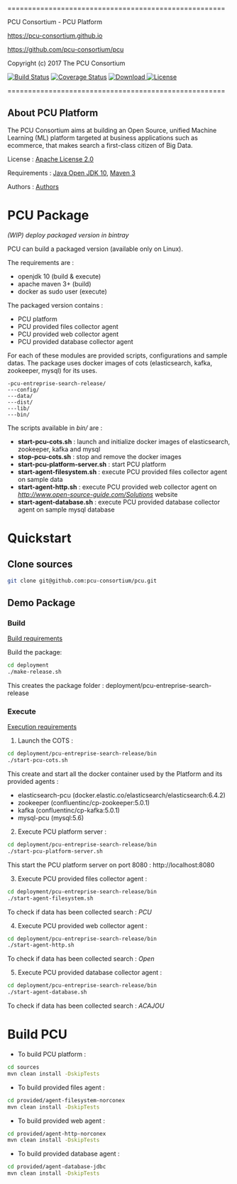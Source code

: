 =====================================================

PCU Consortium - PCU Platform

https://pcu-consortium.github.io

https://github.com/pcu-consortium/pcu

Copyright (c) 2017 The PCU Consortium

[![Build Status](https://travis-ci.org/pcu-consortium/pcu.svg?branch=master)](https://travis-ci.org/pcu-consortium/pcu) [![Coverage Status](https://coveralls.io/repos/github/pcu-consortium/pcu/badge.svg?branch=master)](https://coveralls.io/github/pcu-consortium/pcu?branch=master) [![Download](https://api.bintray.com/packages/pcu-consortium/pcu/pcu-entreprise-search/images/download.svg?version=beta_20171206) ](https://bintray.com/pcu-consortium/pcu/pcu-entreprise-search/beta_20171206/view/files) [![License](https://img.shields.io/badge/License-Apache%202.0-red.svg)](https://opensource.org/licenses/Apache-2.0)

=====================================================


About PCU Platform
----------

The PCU Consortium aims at building an Open Source, unified Machine Learning (ML) platform targeted at business applications such as ecommerce,
that makes search a first-class citizen of Big Data.

License : [Apache License 2.0](LICENCE)

Requirements : [Java Open JDK 10](https://openjdk.java.net/projects/jdk/10/), [Maven 3](http://maven.apache.org/download.cgi)

Authors : [Authors](AUTHORS.md)


# PCU Package

*(WIP) deploy packaged version in bintray*

PCU can build a packaged version (available only on Linux).

The requirements are :
* openjdk 10 (build & execute)
* apache maven 3+ (build)
* docker as sudo user (execute)

The packaged version contains :
* PCU platform
* PCU provided files collector agent 
* PCU provided web collector agent
* PCU provided database collector agent

For each of these modules are provided scripts, configurations and sample datas.
The package uses docker images of cots (elasticsearch, kafka, zookeeper, mysql) for its uses.

````
-pcu-entreprise-search-release/
---config/
---data/
---dist/
---lib/
---bin/
````
The scripts available in *bin/* are :
* **start-pcu-cots.sh** : launch and initialize docker images of elasticsearch, zookeeper,  kafka and mysql
* **stop-pcu-cots.sh** : stop and remove the docker images
* **start-pcu-platform-server.sh** : start PCU platform
* **start-agent-filesystem.sh** : execute PCU provided files collector agent on sample data
* **start-agent-http.sh** : execute PCU provided web collector agent on *http://www.open-source-guide.com/Solutions* website
* **start-agent-database.sh** : execute PCU provided database collector agent on sample mysql database

# Quickstart

## Clone sources

````bash
git clone git@github.com:pcu-consortium/pcu.git
````

## Demo Package

### Build

[Build requirements](#PCU-Package)

Build the package:
````bash
cd deployment
./make-release.sh
````
This creates the package folder  : deployment/pcu-entreprise-search-release

### Execute

[Execution requirements](#PCU-Package)

1. Launch the COTS :
````bash
cd deployment/pcu-entreprise-search-release/bin
./start-pcu-cots.sh
````
This create and start all the docker container used by the Platform and its provided agents :
* elasticsearch-pcu (docker.elastic.co/elasticsearch/elasticsearch:6.4.2)
* zookeeper (confluentinc/cp-zookeeper:5.0.1)
* kafka (confluentinc/cp-kafka:5.0.1)
* mysql-pcu (mysql:5.6)

2. Execute PCU platform server :
````bash
cd deployment/pcu-entreprise-search-release/bin
./start-pcu-platform-server.sh
````
This start the PCU platform server on port 8080 : http://localhost:8080

3. Execute PCU provided files collector agent :
````bash
cd deployment/pcu-entreprise-search-release/bin
./start-agent-filesystem.sh
````
To check if data has been collected search : *PCU*

4. Execute PCU provided web collector agent :
````bash
cd deployment/pcu-entreprise-search-release/bin
./start-agent-http.sh
````
To check if data has been collected search : *Open*

5. Execute PCU provided database collector agent :
````bash
cd deployment/pcu-entreprise-search-release/bin
./start-agent-database.sh
````
To check if data has been collected search : *ACAJOU*


# Build PCU

* To build PCU platform :
````bash
cd sources
mvn clean install -DskipTests
````

* To build provided files agent :
````bash
cd provided/agent-filesystem-norconex
mvn clean install -DskipTests
````

* To build provided web agent :
````bash
cd provided/agent-http-norconex
mvn clean install -DskipTests
````

* To build provided database agent :
````bash
cd provided/agent-database-jdbc
mvn clean install -DskipTests
````

